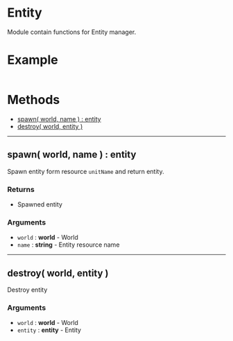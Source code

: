 # Entity

Module contain functions for Entity manager.

# Example

```lua
```

# Methods
 * [spawn( world, name ) : entity](#spawn-world-name-entity)
 * [destroy( world, entity )](#destroy-world-entity)
 
------------------------------------------------------------------------------------------------------------------------

## spawn( world, name ) : entity

Spawn entity form resource `unitName` and return entity.

### Returns
* Spawned entity

### Arguments
* `world` : **world**   - World
* `name` : **string**   - Entity resource name

------------------------------------------------------------------------------------------------------------------------

## destroy( world, entity )

Destroy entity

### Arguments
* `world` : **world**   - World
* `entity` : **entity**   - Entity
